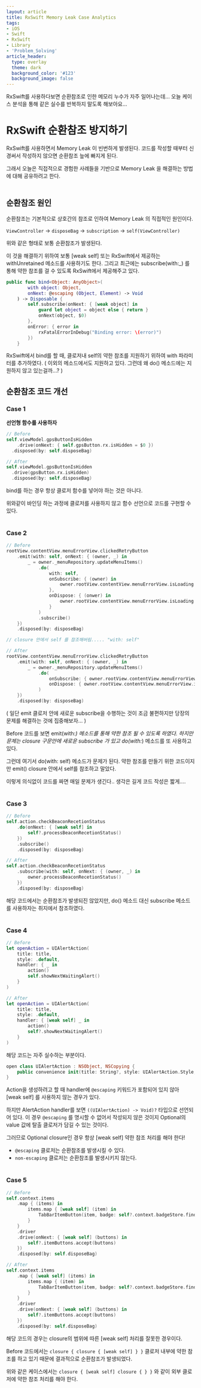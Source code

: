 ```yaml
---
layout: article
title: RxSwift Memory Leak Case Analytics
tags:
- iOS
- Swift
- RxSwift
- Library
- 'Problem_Solving'
article_header:
  type: overlay
  theme: dark
  background_color: '#123'
  background_image: false
---
```


RxSwift를 사용하다보면 순환참조로 인한 메모리 누수가 자주 일어나는데... 오늘 케이스 분석을 통해 같은 실수를 반복하지 말도록 해보아요...


<!--more-->

# RxSwift 순환참조 방지하기

RxSwift를 사용하면서 Memory Leak 이 빈번하게 발생된다. 코드를 작성할 때부터 신경써서 작성하지 않으면 순환참조 늪에 빠지게 된다. 

그래서 오늘은 직접적으로 경험한 사례들을 기반으로 Memory Leak 을 해결하는 방법에 대해 공유하려고 한다. 
<br><br>
## 순환참조 원인

순환참조는 기본적으로 상호간의 참조로 인하여 Memory Leak 의 직접적인 원인이다. 

`ViewController` -> `disposeBag` -> `subscription` -> `self(ViewController)`

위와 같은 형태로 보통 순환참조가 발생된다.

이 것을 해결하기 위하여 보통 [weak self] 또는 RxSwift에서 제공하는 withUnretained 메소드를 사용하기도 한다. 그리고 최근에는 subscribe(with:_) 를 통해 약한 참조를 걸 수 있도록 RxSwift에서 제공해주고 있다. 

```swift
public func bind<Object: AnyObject>(
        with object: Object,
        onNext: @escaping (Object, Element) -> Void
    ) -> Disposable {
        self.subscribe(onNext: { [weak object] in
            guard let object = object else { return }
            onNext(object, $0)
        },
        onError: { error in
            rxFatalErrorInDebug("Binding error: \(error)")
        })
    }
```

RxSwift에서 bind를 할 때, 클로저내 self의 약한 참조를 지원하기 위하여 with 파라미터를 추가하였다. 
( 이외의 메소드에서도 지원하고 있다. 그런데 왜 do() 메소드에는 지원하지 않고 있는걸까…? )

## 순환참조 코드 개선

### Case 1

**선언형 함수를 사용하자**

```swift
// Before
self.viewModel.gpsButtonIsHidden
	.drive(onNext: { self.gpsButton.rx.isHidden = $0 })
  .disposed(by: self.disposeBag)

// After
self.viewModel.gpsButtonIsHidden
  .drive(gpsButton.rx.isHidden)
  .disposed(by: self.disposeBag)
```

bind를 하는 경우 항상 클로저 함수를 넣어야 하는 것은 아니다. 

위와같이 바인딩 하는 과정에 클로저를 사용하지 않고 함수 선언으로 코드를 구현할 수 있다. 
<br><br>
### Case 2

```swift
// Before
rootView.contentView.menuErrorView.clickedRetryButton
    .emit(with: self, onNext: { (owner, _) in
        _ = owner._menuRepository.updateMenuItems()
            .do(
                with: self,
                onSubscribe: { (owner) in
                    owner.rootView.contentView.menuErrorView.isLoading = true
                },
                onDispose: { (onwer) in
                    owner.rootView.contentView.menuErrorView.isLoading = false
                }
            )
            .subscribe()
    })
    .disposed(by: disposeBag)

// closure 안에서 self 를 참조해버림..... "with: self"

// After
rootView.contentView.menuErrorView.clickedRetryButton
    .emit(with: self, onNext: { (owner, _) in
        _ = owner._menuRepository.updateMenuItems()
            .do(
                onSubscribe: { owner.rootView.contentView.menuErrorView.isLoading = true },
                onDispose: { owner.rootView.contentView.menuErrorView.isLoading = false }
            )
    })
    .disposed(by: disposeBag)
```

( 일단 emit 클로저 안에 새로운 subscribe을 수행하는 것이 조금 불편하지만 당장의 문제를 해결하는 것에 집중해보자… )

Before 코드를 보면 emit(with:_) 메소드를 통해 약한 참조 될 수 있도록 하였다. 하지만 문제는 closure 구문안에 새로운 subscribe 가 있고 do(with:_) 메소드를 또 사용하고 있다. 

그런데 여기서 do(with: self) 메소드가 문제가 된다. 약한 참조를 만들기 위한 코드이지만 emit() closure 안에서 self를 참조하고 말았다.

이렇게 의식없이 코드를 짜면 매일 문제가 생긴다.. 생각은 길게 코드 작성은 짧게….
<br><br>
### Case 3

```swift
// Before
self.action.checkBeaconRecetionStatus
    .do(onNext: { [weak self] in
        self?.processBeaconRecetionStatus()
    })
    .subscribe()
    .disposed(by: disposeBag)

// After
self.action.checkBeaconRecetionStatus
    .subscribe(with: self, onNext: { (owner, _) in
        owner.processBeaconRecetionStatus()
    })
    .disposed(by: disposeBag)
```

해당 코드에서는 순환참조가 발생되진 않았지만, do() 메소드 대신 subscribe 메소드를 사용하자는 취지에서 참조하였다. 
<br><br>
### Case 4

```swift
// Before
let openAction = UIAlertAction(
    title: title,
    style: .default,
    handler: { _ in
        action()
        self.showNextWaitingAlert()
    }
)

// After
let openAction = UIAlertAction(
    title: title,
    style: .default,
    handler: { [weak self] _ in
        action()
        self?.showNextWaitingAlert()
    }
)
```

해당 코드는 자주 실수하는 부분이다. 

```swift
open class UIAlertAction : NSObject, NSCopying {
    public convenience init(title: String?, style: UIAlertAction.Style, handler: ((UIAlertAction) -> Void)? = nil)
}
```

Action을 생성하려고 할 때 handler에 `@escaping` 키워드가 포함되어 있지 않아 [weak self] 를 사용하지 않는 경우가 있다. 

하지만 AlertAction handler를 보면 `((UIAlertAction) -> Void)?` 타입으로 선언되어 있다. 이 경우 `@escaping` 를 명시할 수 없어서 작성되지 않은 것이지 Optional의 value 값에 탈출 클로저가 담길 수 있는 것이다. 

그러므로 Optional closure인 경우 항상 [weak self] 약한 참조 처리를 해야 한다!

- `@escaping` 클로저는 순환참조를 발생시킬 수 있다.
- `non-escaping` 클로저는 순환참조를 발생시키지 않는다.
<br><br>
### Case 5

```swift
// Before
self.context.items
    .map { (items) in
        items.map { [weak self] (item) in
            TabBarItemButton(item, badge: self?.context.badgeStore.findByAppName(appName: item.menuItem.appName)?.driver)
        }
    }
    .driver
    .drive(onNext: { [weak self] (buttons) in
        self?.itemButtons.accept(buttons)
    })
    .disposed(by: self.disposeBag)

// After
self.context.items
    .map { [weak self] (items) in
        items.map { (item) in
            TabBarItemButton(item, badge: self?.context.badgeStore.findByAppName(appName: item.menuItem.appName)?.driver)
        }
    }
    .driver
    .drive(onNext: { [weak self] (buttons) in
        self?.itemButtons.accept(buttons)
    })
    .disposed(by: self.disposeBag)
```

해당 코드의 경우는 closure의 범위에 따른 [weak self] 처리를 잘못한 경우이다. 

Before 코드에서는 `closure { closure { [weak self] } }` 클로저 내부에 약한 참조를 하고 있기 때문에 결과적으로 순환참조가 발생되었다. 

위와 같은 케이스에서는 `closure { [weak self] closure { } }` 와 같이 외부 클로저에 약한 참조 처리를 해야 한다.